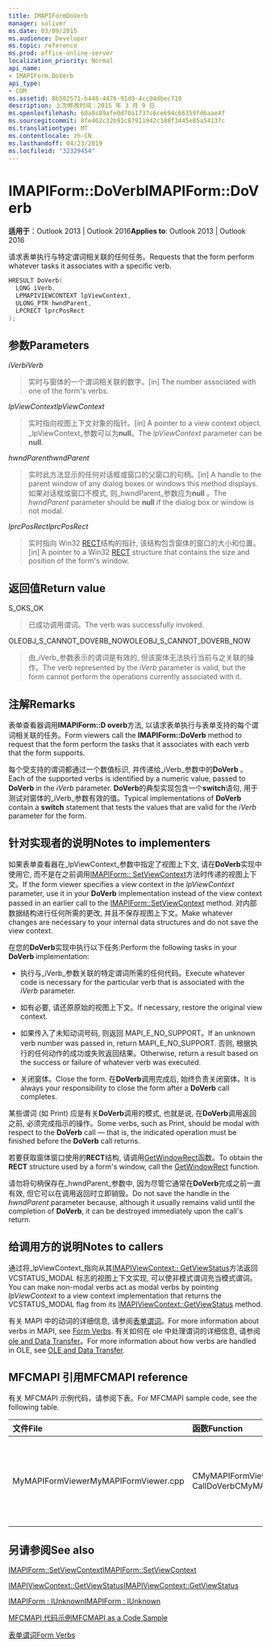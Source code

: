 ```yaml
---
title: IMAPIFormDoVerb
manager: soliver
ms.date: 03/09/2015
ms.audience: Developer
ms.topic: reference
ms.prod: office-online-server
localization_priority: Normal
api_name:
- IMAPIForm.DoVerb
api_type:
- COM
ms.assetid: 8b582571-b448-4476-91d9-4cc94dbec710
description: 上次修改时间：2015 年 3 月 9 日
ms.openlocfilehash: 60a8c89afe0d70a1737c6ce694c66359fd6aae4f
ms.sourcegitcommit: 8fe462c32b91c87911942c188f3445e85a54137c
ms.translationtype: MT
ms.contentlocale: zh-CN
ms.lasthandoff: 04/23/2019
ms.locfileid: "32329454"
---
```

# <a name="imapiformdoverb"></a><span data-ttu-id="e6041-103">IMAPIForm::DoVerb</span><span class="sxs-lookup"><span data-stu-id="e6041-103">IMAPIForm::DoVerb</span></span>

  
  
<span data-ttu-id="e6041-104">**适用于**：Outlook 2013 | Outlook 2016</span><span class="sxs-lookup"><span data-stu-id="e6041-104">**Applies to**: Outlook 2013 | Outlook 2016</span></span> 
  
<span data-ttu-id="e6041-105">请求表单执行与特定谓词相关联的任何任务。</span><span class="sxs-lookup"><span data-stu-id="e6041-105">Requests that the form perform whatever tasks it associates with a specific verb.</span></span>
  
```cpp
HRESULT DoVerb(
  LONG iVerb,
  LPMAPIVIEWCONTEXT lpViewContext,
  ULONG_PTR hwndParent,
  LPCRECT lprcPosRect
);
```

## <a name="parameters"></a><span data-ttu-id="e6041-106">参数</span><span class="sxs-lookup"><span data-stu-id="e6041-106">Parameters</span></span>

 <span data-ttu-id="e6041-107">_iVerb_</span><span class="sxs-lookup"><span data-stu-id="e6041-107">_iVerb_</span></span>
  
> <span data-ttu-id="e6041-108">实时与窗体的一个谓词相关联的数字。</span><span class="sxs-lookup"><span data-stu-id="e6041-108">[in] The number associated with one of the form's verbs.</span></span>
    
 <span data-ttu-id="e6041-109">_lpViewContext_</span><span class="sxs-lookup"><span data-stu-id="e6041-109">_lpViewContext_</span></span>
  
> <span data-ttu-id="e6041-110">实时指向视图上下文对象的指针。</span><span class="sxs-lookup"><span data-stu-id="e6041-110">[in] A pointer to a view context object.</span></span> <span data-ttu-id="e6041-111">_lpViewContext_参数可以为**null**。</span><span class="sxs-lookup"><span data-stu-id="e6041-111">The  _lpViewContext_ parameter can be **null**.</span></span>
    
 <span data-ttu-id="e6041-112">_hwndParent_</span><span class="sxs-lookup"><span data-stu-id="e6041-112">_hwndParent_</span></span>
  
> <span data-ttu-id="e6041-113">实时此方法显示的任何对话框或窗口的父窗口的句柄。</span><span class="sxs-lookup"><span data-stu-id="e6041-113">[in] A handle to the parent window of any dialog boxes or windows this method displays.</span></span> <span data-ttu-id="e6041-114">如果对话框或窗口不模式, 则_hwndParent_参数应为**null** 。</span><span class="sxs-lookup"><span data-stu-id="e6041-114">The  _hwndParent_ parameter should be **null** if the dialog box or window is not modal.</span></span> 
    
 <span data-ttu-id="e6041-115">_lprcPosRect_</span><span class="sxs-lookup"><span data-stu-id="e6041-115">_lprcPosRect_</span></span>
  
> <span data-ttu-id="e6041-116">实时指向 Win32 [RECT](https://msdn.microsoft.com/library/dd162897%28VS.85%29.aspx)结构的指针, 该结构包含窗体的窗口的大小和位置。</span><span class="sxs-lookup"><span data-stu-id="e6041-116">[in] A pointer to a Win32 [RECT](https://msdn.microsoft.com/library/dd162897%28VS.85%29.aspx) structure that contains the size and position of the form's window.</span></span> 
    
## <a name="return-value"></a><span data-ttu-id="e6041-117">返回值</span><span class="sxs-lookup"><span data-stu-id="e6041-117">Return value</span></span>

<span data-ttu-id="e6041-118">S_OK</span><span class="sxs-lookup"><span data-stu-id="e6041-118">S_OK</span></span> 
  
> <span data-ttu-id="e6041-119">已成功调用谓词。</span><span class="sxs-lookup"><span data-stu-id="e6041-119">The verb was successfully invoked.</span></span>
    
<span data-ttu-id="e6041-120">OLEOBJ_S_CANNOT_DOVERB_NOW</span><span class="sxs-lookup"><span data-stu-id="e6041-120">OLEOBJ_S_CANNOT_DOVERB_NOW</span></span> 
  
> <span data-ttu-id="e6041-121">由_iVerb_参数表示的谓词是有效的, 但该窗体无法执行当前与之关联的操作。</span><span class="sxs-lookup"><span data-stu-id="e6041-121">The verb represented by the  _iVerb_ parameter is valid, but the form cannot perform the operations currently associated with it.</span></span> 
    
## <a name="remarks"></a><span data-ttu-id="e6041-122">注解</span><span class="sxs-lookup"><span data-stu-id="e6041-122">Remarks</span></span>

<span data-ttu-id="e6041-123">表单查看器调用**IMAPIForm::D overb**方法, 以请求表单执行与表单支持的每个谓词相关联的任务。</span><span class="sxs-lookup"><span data-stu-id="e6041-123">Form viewers call the **IMAPIForm::DoVerb** method to request that the form perform the tasks that it associates with each verb that the form supports.</span></span> 
  
<span data-ttu-id="e6041-124">每个受支持的谓词都通过一个数值标识, 并传递给_iVerb_参数中的**DoVerb** 。</span><span class="sxs-lookup"><span data-stu-id="e6041-124">Each of the supported verbs is identified by a numeric value, passed to **DoVerb** in the  _iVerb_ parameter.</span></span> <span data-ttu-id="e6041-125">**DoVerb**的典型实现包含一个**switch**语句, 用于测试对窗体的_iVerb_参数有效的值。</span><span class="sxs-lookup"><span data-stu-id="e6041-125">Typical implementations of **DoVerb** contain a **switch** statement that tests the values that are valid for the  _iVerb_ parameter for the form.</span></span> 
  
## <a name="notes-to-implementers"></a><span data-ttu-id="e6041-126">针对实现者的说明</span><span class="sxs-lookup"><span data-stu-id="e6041-126">Notes to implementers</span></span>

<span data-ttu-id="e6041-127">如果表单查看器在_lpViewContext_参数中指定了视图上下文, 请在**DoVerb**实现中使用它, 而不是在之前调用[IMAPIForm:: SetViewContext](imapiform-setviewcontext.md)方法时传递的视图上下文。</span><span class="sxs-lookup"><span data-stu-id="e6041-127">If the form viewer specifies a view context in the  _lpViewContext_ parameter, use it in your **DoVerb** implementation instead of the view context passed in an earlier call to the [IMAPIForm::SetViewContext](imapiform-setviewcontext.md) method.</span></span> <span data-ttu-id="e6041-128">对内部数据结构进行任何所需的更改, 并且不保存视图上下文。</span><span class="sxs-lookup"><span data-stu-id="e6041-128">Make whatever changes are necessary to your internal data structures and do not save the view context.</span></span> 
  
<span data-ttu-id="e6041-129">在您的**DoVerb**实现中执行以下任务:</span><span class="sxs-lookup"><span data-stu-id="e6041-129">Perform the following tasks in your **DoVerb** implementation:</span></span> 
  
- <span data-ttu-id="e6041-130">执行与_iVerb_参数关联的特定谓词所需的任何代码。</span><span class="sxs-lookup"><span data-stu-id="e6041-130">Execute whatever code is necessary for the particular verb that is associated with the  _iVerb_ parameter.</span></span> 
    
- <span data-ttu-id="e6041-131">如有必要, 请还原原始的视图上下文。</span><span class="sxs-lookup"><span data-stu-id="e6041-131">If necessary, restore the original view context.</span></span>
    
- <span data-ttu-id="e6041-132">如果传入了未知动词号码, 则返回 MAPI_E_NO_SUPPORT。</span><span class="sxs-lookup"><span data-stu-id="e6041-132">If an unknown verb number was passed in, return MAPI_E_NO_SUPPORT.</span></span> <span data-ttu-id="e6041-133">否则, 根据执行的任何动作的成功或失败返回结果。</span><span class="sxs-lookup"><span data-stu-id="e6041-133">Otherwise, return a result based on the success or failure of whatever verb was executed.</span></span>
    
- <span data-ttu-id="e6041-134">关闭窗体。</span><span class="sxs-lookup"><span data-stu-id="e6041-134">Close the form.</span></span> <span data-ttu-id="e6041-135">在**DoVerb**调用完成后, 始终负责关闭窗体。</span><span class="sxs-lookup"><span data-stu-id="e6041-135">It is always your responsibility to close the form after a **DoVerb** call completes.</span></span> 
    
<span data-ttu-id="e6041-136">某些谓词 (如 Print) 应是有关**DoVerb**调用的模式, 也就是说, 在**DoVerb**调用返回之前, 必须完成指示的操作。</span><span class="sxs-lookup"><span data-stu-id="e6041-136">Some verbs, such as Print, should be modal with respect to the **DoVerb** call — that is, the indicated operation must be finished before the **DoVerb** call returns.</span></span> 
  
<span data-ttu-id="e6041-137">若要获取窗体窗口使用的**RECT**结构, 请调用[GetWindowRect](https://msdn.microsoft.com/library/ms633519)函数。</span><span class="sxs-lookup"><span data-stu-id="e6041-137">To obtain the **RECT** structure used by a form's window, call the [GetWindowRect](https://msdn.microsoft.com/library/ms633519) function.</span></span> 
  
<span data-ttu-id="e6041-138">请勿将句柄保存在_hwndParent_参数中, 因为尽管它通常在**DoVerb**完成之前一直有效, 但它可以在调用返回时立即销毁。</span><span class="sxs-lookup"><span data-stu-id="e6041-138">Do not save the handle in the  _hwndParent_ parameter because, although it usually remains valid until the completion of **DoVerb**, it can be destroyed immediately upon the call's return.</span></span>
  
## <a name="notes-to-callers"></a><span data-ttu-id="e6041-139">给调用方的说明</span><span class="sxs-lookup"><span data-stu-id="e6041-139">Notes to callers</span></span>

<span data-ttu-id="e6041-140">通过将_lpViewContext_指向从其[IMAPIViewContext:: GetViewStatus](imapiviewcontext-getviewstatus.md)方法返回 VCSTATUS_MODAL 标志的视图上下文实现, 可以使非模式谓词充当模式谓词。</span><span class="sxs-lookup"><span data-stu-id="e6041-140">You can make non-modal verbs act as modal verbs by pointing  _lpViewContext_ to a view context implementation that returns the VCSTATUS_MODAL flag from its [IMAPIViewContext::GetViewStatus](imapiviewcontext-getviewstatus.md) method.</span></span> 
  
<span data-ttu-id="e6041-141">有关 MAPI 中的动词的详细信息, 请参阅[表单谓词](form-verbs.md)。</span><span class="sxs-lookup"><span data-stu-id="e6041-141">For more information about verbs in MAPI, see [Form Verbs](form-verbs.md).</span></span> <span data-ttu-id="e6041-142">有关如何在 ole 中处理谓词的详细信息, 请参阅[ole and Data Transfer](https://msdn.microsoft.com/library/ms693425%28VS.85%29.aspx)。</span><span class="sxs-lookup"><span data-stu-id="e6041-142">For more information about how verbs are handled in OLE, see [OLE and Data Transfer](https://msdn.microsoft.com/library/ms693425%28VS.85%29.aspx).</span></span>
  
## <a name="mfcmapi-reference"></a><span data-ttu-id="e6041-143">MFCMAPI 引用</span><span class="sxs-lookup"><span data-stu-id="e6041-143">MFCMAPI reference</span></span>

<span data-ttu-id="e6041-144">有关 MFCMAPI 示例代码，请参阅下表。</span><span class="sxs-lookup"><span data-stu-id="e6041-144">For MFCMAPI sample code, see the following table.</span></span>
  
|<span data-ttu-id="e6041-145">**文件**</span><span class="sxs-lookup"><span data-stu-id="e6041-145">**File**</span></span>|<span data-ttu-id="e6041-146">**函数**</span><span class="sxs-lookup"><span data-stu-id="e6041-146">**Function**</span></span>|<span data-ttu-id="e6041-147">**备注**</span><span class="sxs-lookup"><span data-stu-id="e6041-147">**Comment**</span></span>|
|:-----|:-----|:-----|
|<span data-ttu-id="e6041-148">MyMAPIFormViewer</span><span class="sxs-lookup"><span data-stu-id="e6041-148">MyMAPIFormViewer.cpp</span></span>  <br/> |<span data-ttu-id="e6041-149">CMyMAPIFormViewer:: CallDoVerb</span><span class="sxs-lookup"><span data-stu-id="e6041-149">CMyMAPIFormViewer::CallDoVerb</span></span>  <br/> |<span data-ttu-id="e6041-150">MFCMAPI 使用**IMAPIForm::D overb**方法调用窗体上的谓词。</span><span class="sxs-lookup"><span data-stu-id="e6041-150">MFCMAPI uses the **IMAPIForm::DoVerb** method to invoke a verb on a form.</span></span>  <br/> |
   
## <a name="see-also"></a><span data-ttu-id="e6041-151">另请参阅</span><span class="sxs-lookup"><span data-stu-id="e6041-151">See also</span></span>



[<span data-ttu-id="e6041-152">IMAPIForm::SetViewContext</span><span class="sxs-lookup"><span data-stu-id="e6041-152">IMAPIForm::SetViewContext</span></span>](imapiform-setviewcontext.md)
  
[<span data-ttu-id="e6041-153">IMAPIViewContext::GetViewStatus</span><span class="sxs-lookup"><span data-stu-id="e6041-153">IMAPIViewContext::GetViewStatus</span></span>](imapiviewcontext-getviewstatus.md)
  
[<span data-ttu-id="e6041-154">IMAPIForm : IUnknown</span><span class="sxs-lookup"><span data-stu-id="e6041-154">IMAPIForm : IUnknown</span></span>](imapiformiunknown.md)


[<span data-ttu-id="e6041-155">MFCMAPI 代码示例</span><span class="sxs-lookup"><span data-stu-id="e6041-155">MFCMAPI as a Code Sample</span></span>](mfcmapi-as-a-code-sample.md)
  
[<span data-ttu-id="e6041-156">表单谓词</span><span class="sxs-lookup"><span data-stu-id="e6041-156">Form Verbs</span></span>](form-verbs.md)

